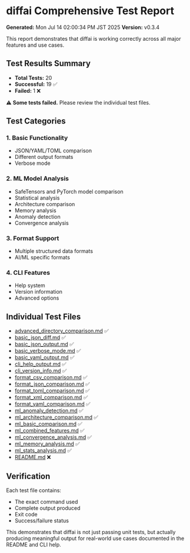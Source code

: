 # diffai Comprehensive Test Report

**Generated:** Mon Jul 14 02:00:34 PM JST 2025
**Version:** v0.3.4

This report demonstrates that diffai is working correctly across all major features and use cases.

## Test Results Summary

- **Total Tests:** 20
- **Successful:** 19 ✅
- **Failed:** 1 ❌

⚠️ **Some tests failed.** Please review the individual test files.

## Test Categories

### 1. Basic Functionality
- JSON/YAML/TOML comparison
- Different output formats
- Verbose mode

### 2. ML Model Analysis
- SafeTensors and PyTorch model comparison
- Statistical analysis
- Architecture comparison
- Memory analysis
- Anomaly detection
- Convergence analysis

### 3. Format Support
- Multiple structured data formats
- AI/ML specific formats

### 4. CLI Features
- Help system
- Version information
- Advanced options

## Individual Test Files

- [advanced_directory_comparison.md](./advanced_directory_comparison.md) ✅
- [basic_json_diff.md](./basic_json_diff.md) ✅
- [basic_json_output.md](./basic_json_output.md) ✅
- [basic_verbose_mode.md](./basic_verbose_mode.md) ✅
- [basic_yaml_output.md](./basic_yaml_output.md) ✅
- [cli_help_output.md](./cli_help_output.md) ✅
- [cli_version_info.md](./cli_version_info.md) ✅
- [format_csv_comparison.md](./format_csv_comparison.md) ✅
- [format_json_comparison.md](./format_json_comparison.md) ✅
- [format_toml_comparison.md](./format_toml_comparison.md) ✅
- [format_xml_comparison.md](./format_xml_comparison.md) ✅
- [format_yaml_comparison.md](./format_yaml_comparison.md) ✅
- [ml_anomaly_detection.md](./ml_anomaly_detection.md) ✅
- [ml_architecture_comparison.md](./ml_architecture_comparison.md) ✅
- [ml_basic_comparison.md](./ml_basic_comparison.md) ✅
- [ml_combined_features.md](./ml_combined_features.md) ✅
- [ml_convergence_analysis.md](./ml_convergence_analysis.md) ✅
- [ml_memory_analysis.md](./ml_memory_analysis.md) ✅
- [ml_stats_analysis.md](./ml_stats_analysis.md) ✅
- [README.md](./README.md) ❌

## Verification

Each test file contains:
- The exact command used
- Complete output produced
- Exit code
- Success/failure status

This demonstrates that diffai is not just passing unit tests, but actually producing
meaningful output for real-world use cases documented in the README and CLI help.
